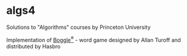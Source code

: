 # algs4
Solutions to "Algorithms" courses by Princeton University

Implementation of <a href="https://git.io/fnR2F">Boggle<sup>®</sup></a> - word game designed by Allan Turoff and distributed by Hasbro
